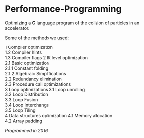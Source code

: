 # Performance-Programming

Optimizing a **C** language program of the colision of particles in an accelerator.

Some of the methods we used:  

1 Compiler optimization  
1.2 Compiler hints  
1.3 Compiler flags
2 IR level optimization  
2.1 Basic optimization  
2.1.1 Constant folding  
2.1.2 Algebraic Simplifications  
2.2 Redundancy elimination  
2.3 Procedure call optimizations  
3 Loop optimizations
3.1 Loop unrolling  
3.2 Loop Distribution   
3.3 Loop Fusion   
3.4 Loop Interchange  
3.5 Loop Tiling  
4 Data structures optimization
4.1 Memory allocation  
4.2 Array padding  


*Programmed in 2016*
